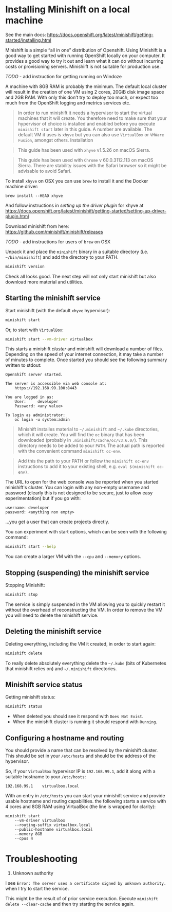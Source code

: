 # Installing Minishift on a local machine

See the main docs: https://docs.openshift.org/latest/minishift/getting-started/installing.html

Minishift is a simple “all in one” distribution of Openshift.
Using Minishift is a good way to get started with running OpenShift locally
on your computer. It provides a good way to try it out and learn what it can
do without incurring costs or provisioning servers. Minishiift is not suitable
for production use.

_TODO_ - add instruction for getting running on Windoze

A machine with 8GB RAM is probably the minimum. The default local cluster
will result in the creation of one VM using 2 cores, 20GiB disk image space
and 2GB RAM. With only this don’t try to deploy too much, or expect too much
from the OpenShift logging and metrics services etc.

>	In order to run minishift it needs a hypervisor to start the virtual machines
	that it will create. You therefore need to make sure that your hypervisor of choice
	is installed and enabled before you execute `minishift start` later in this guide.
	A number are available. The default VM it uses is `xhyve` but you can also
	use `VirtualBox` or `VMWare Fusion`, amongst others. Installation 

>	This guide has been used with `xhyve` v1.5.26 on macOS Sierra. 

>	This guide has been used with `Chrome` v 60.0.3112.113 on macOS Sierra.
	There are stability issues with the Safari browser so it might be
	advisable to avoid Safari.
	
To install `xhyve` on OSX you can use `brew` to install it and the Docker
machine driver:

```
brew install --HEAD xhyve
```

And follow instructions in _setting up the driver plugin_ for xhyve at
https://docs.openshift.org/latest/minishift/getting-started/setting-up-driver-plugin.html

Download minishift from here: https://github.com/minishift/minishift/releases

_TODO_ - add instructions for users of `brew` on OSX

Unpack it and place the `minishift` binary in a suitable directory
(i.e. `~/bin/minishift`) and add the directory to your PATH. 

```sh
minishift version
```

Check all looks good. The next step will not only start minishift but
also download more material and utilities.

## Starting the minishift service

Start minishift (with the default `xhyve` hypervisor):
```sh
minishift start
```

Or, to start with `VirtualBox`:
```sh
minishift start --vm-driver virtualbox
```

This starts a minishift _cluster_ and minishift will download a number of files.
Depending on the speed of your internet connection, it may take  a number of
minutes to complete. Once started you should see the following summary
written to stdout:

```
OpenShift server started.

The server is accessible via web console at:
	https://192.168.99.100:8443

You are logged in as:
	User:     developer
	Password: <any value>

To login as administrator:
	oc login -u system:admin
```

>	Minishift installes material to `~/.minishift` and `~/.kube` directories,
	which it will create. You will find the `oc` binary that has been downloaded
	(probably in `.minishift/cache/oc/v3.6.0/`). This directory
	needs to be added to your `PATH`. The actual path is reported with the
	convenient command `minishift oc-env`.

>	Add this the path to your PATH or follow the `minishift oc-env` instructions
	to add it to your existing shell, e.g. `eval $(minishift oc-env)`.
  
The URL to open for the web console was be reported when you started minishift's
cluster. You can login with any non-empty username and password
(clearly this is not designed to be secure, just to allow easy experimentation)
but if you go with:

```
username: developer
password: <anything non empty>
```

...you get a user that can create projects directly.

You can experiment with start options, which can be seen with the following
command:

```sh
minishift start --help
```

You can create a larger VM with the `--cpu` and `--memory` options.

## Stopping (suspending) the minishift service

Stopping Minishift:
```sh
minishift stop
```

The service is simply suspended in the VM allowing you to quickly restart it
without the overhead of reconstructing the VM. In order to remove the VM
you will need to delete the minishift service.

## Deleting the minishift service

Deleting everything, including the VM it created, in order to start again:
```sh
minishift delete
```

To really delete absolutely everything delete the `~/.kube` (bits of Kubernetes
that minishift relies on) and `~/.minishift` directories.

## Minishift service status

Getting minishift status:
```sh
minishift status
```

*	When deleted you should see it respond with `Does Not Exist`.
*	When the minishift cluster is running it should respond with `Running`.

## Configuring a hostname and routing
You should provide a name that can be resolved by the minishift cluster.
This should be set in your `/etc/hosts` and should be the address of the
hypervisor.

So, if your `VirtualBox` hypervisor IP is `192.168.99.1`, add it along with
a suitable hostname to your `/etc/hosts`:
```
192.168.99.1	virtualbox.local
```

With an entry in `/etc/hosts` you can start your minishift service and provide usable
hostname and routing capabilities. the following starts a service with
4 cores and 8GB RAM using VirtualBox (the line is wrapped for clarity):

```
minishift start
	--vm-driver virtualbox
	--routing-suffix virtualbox.local
	--public-hostname virtualbox.local
	--memory 8GB
	--cpus 4
```

# Troubleshooting

1. Unknown authority

I see `Error: The server uses a certificate signed by unknown authority.`
when I try to start the service.
	
This might be the result of of prior service execution.
Execute `minishift delete --clear-cache` and then try starting
the service again.

